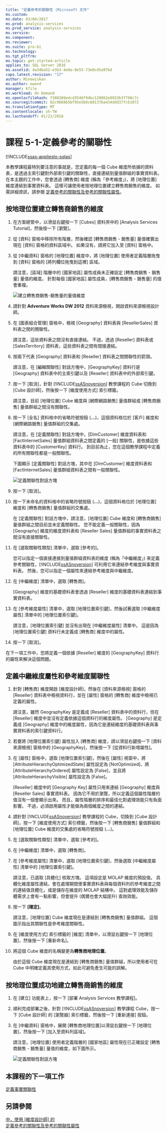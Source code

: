 ```yaml
---
title: "定義參考的關聯性 |Microsoft 文件"
ms.custom: 
ms.date: 03/04/2017
ms.prod: analysis-services
ms.prod_service: analysis-services
ms.service: 
ms.component: 
ms.reviewer: 
ms.suite: pro-bi
ms.technology: 
ms.tgt_pltfrm: 
ms.topic: get-started-article
applies_to: SQL Server 2016
ms.assetid: 4a34ba52-e3b3-4e8a-8e55-73e0cd5a97bd
caps.latest.revision: "17"
author: Minewiskan
ms.author: owend
manager: kfile
ms.workload: On Demand
ms.openlocfilehash: f388389edcd3546f94bc120862e8933b3f790c7c
ms.sourcegitcommit: 82c9868b5bf95e5b0c68137ba434ddd37fc61072
ms.translationtype: MT
ms.contentlocale: zh-TW
ms.lasthandoff: 01/22/2018
---
```

# <a name="lesson-5-1---defining-a-referenced-relationship"></a>課程 5-1-定義參考的關聯性
[!INCLUDE[ssas-appliesto-sqlas](../includes/ssas-appliesto-sqlas.md)]

本教學課程最特別要注意的事就是，您定義的每一個 Cube 維度所依據的資料表，是透過主索引鍵對外部索引鍵的關聯性，直接連結到量值群組的事實資料表。 在本主題的工作中，您會透過 [轉售商] 維度 (稱為「參考維度」)，將 [地理位置] 維度連結到事實資料表。 這樣可讓使用者按地理位置建立轉售商銷售的維度。 如需詳細資訊，請參閱 [定義參考的關聯性及參考的關聯性屬性](../analysis-services/multidimensional-models/define-a-referenced-relationship-and-referenced-relationship-properties.md)。  
  
## <a name="dimensioning-reseller-sales-by-geography"></a>按地理位置建立轉售商銷售的維度  
  
1.  在方案總管中，以滑鼠右鍵按一下 [Cubes] 資料夾中的 [Analysis Services Tutorial]，然後按一下 [瀏覽]。  
  
2.  從 [資料] 窗格中移除所有階層，然後確認 [轉售商銷售 - 銷售量] 量值確實出現在 [資料] 窗格的資料區域中。 如果沒有，請將它加入至 [資料] 窗格中。  
  
3.  從 [中繼資料] 窗格的 [地理位置] 維度中，將 [地理位置] 使用者定義階層拖曳到 [資料] 窗格的 [將列欄位拖曳到這裡] 區域。  
  
    請注意，[區域] 階層中的 [國家地區] 屬性成員未正確設定 [轉售商銷售 - 銷售量] 量值的維度。 針對每個 [國家地區] 屬性成員，[轉售商銷售 - 銷售量] 的值會重複。  
  
    ![建立轉售商銷售-銷售量的量值維度](../analysis-services/media/l5-referencedrelationship-1.gif "建立維度 Reseller Sales-sales Amount 量值")  
  
4.  請針對 **Adventure Works DW 2012** 資料來源檢視，開啟資料來源檢視設計師。  
  
5.  在 [圖表組合管理] 窗格中，檢視 [Geography] 資料表與 [ResellerSales] 資料表之間的關聯性。  
  
    請注意，這些資料表之間沒有直接連結。 不過，透過 [Reseller] 資料表或 [SalesTerritory] 資料表，這些資料表之間有間接連結。  
  
6.  按兩下代表 [Geography] 資料表和 [Reseller] 資料表之間關聯性的箭頭。  
  
    請注意，在 [編輯關聯性] 對話方塊中，[GeographyKey] 資料行是 [Geography] 資料表中的主索引鍵以及 [Reseller] 資料表中的外部索引鍵。  
  
7.  按一下 [取消]，針對 [!INCLUDE[ssASnoversion](../includes/ssasnoversion-md.md)] 教學課程的 Cube 切換到 [Cube 設計師]，然後按一下 [維度使用方式] 索引標籤。  
  
    請注意，目前 [地理位置] Cube 維度與 [網際網路銷售] 量值群組或 [轉售商銷售] 量值群組之間沒有關聯性。  
  
8.  按一下 [全名] 資料格中的省略符號按鈕 (**…**)，這個資料格位於 [客戶] 維度和 [網際網路銷售] 量值群組的交集處。  
  
    請注意，在 [定義關聯性] 對話方塊中，[DimCustomer] 維度資料表和 [FactInternetSales] 量值群組資料表之間定義的 [一般] 關聯性，是依據這些資料表中的 [CustomerKey] 資料行。 到目前為止，您在這個教學課程中定義的所有關聯性都是一般關聯性。  
  
    下圖顯示 [定義關聯性] 對話方塊，其中在 [DimCustomer] 維度資料表和 [FactInternetSales] 量值群組資料表之間有一般關聯性。  
  
    ![定義關聯性對話方塊](../analysis-services/media/l5-referencedrelationship-4.gif "定義關聯性對話方塊")  
  
9. 按一下 [取消]。  
  
10. 按一下未命名的資料格中的省略符號按鈕 (**…**)，這個資料格位於 [地理位置] 維度和 [轉售商銷售] 量值群組的交集處。  
  
    在 [定義關聯性] 對話方塊中，請注意，[地理位置] Cube 維度和 [轉售商銷售] 量值群組之間目前並未定義關聯性。 您不能定義一般關聯性，因為 [Geography] 維度的維度資料表和 [Reseller Sales] 量值群組的事實資料表之間沒有直接關聯性。  
  
11. 在 [選取關聯性類型] 清單中，選取 [參考的]。  
  
    您可以指定一個直接連接到量值群組資料表的維度 (稱為「中繼維度」) 來定義參考關聯性，[!INCLUDE[ssASnoversion](../includes/ssasnoversion-md.md)] 可利用它來連結參考維度與事實資料表。 然後，您可以指定一個屬性來連結參考維度與中繼維度。  
  
12. 在 [中繼維度] 清單中，選取 [轉售商]。  
  
    [Geography] 維度的基礎資料表會透過 [Reseller] 維度的基礎資料表連結到事實資料表。  
  
13. 在 [參考維度屬性] 清單中，選取 [地理位置索引鍵]，然後試著選取 [中繼維度屬性] 清單中的 [地理位置索引鍵]。  
  
    請注意，[地理位置索引鍵] 並沒有出現在 [中繼維度屬性] 清單中。 這是因為 [地理位置索引鍵] 資料行未定義成 [轉售商] 維度中的屬性。  
  
14. 按一下 [取消]。  
  
在下一項工作中，您將定義一個依據 [Reseller] 維度的 [GeographyKey] 資料行的屬性來解決這個問題。  
  
## <a name="defining-the-intermediate-dimension-attribute-and-the-referenced-dimension-relationship"></a>定義中繼維度屬性和參考維度關聯性  
  
1.  針對 [轉售商] 維度開啟 [維度設計師]，然後在 [資料來源檢視] 窗格的 [Reseller] 資料表中檢視資料行，並在 [屬性] 窗格的 [轉售商] 維度中檢視已定義的屬性。  
  
    請注意，雖然 GeographyKey 是定義成 [Reseller] 資料表中的資料行，但在 [Reseller] 維度中並沒有定義依據這個資料行的維度屬性。 [Geography] 是定義成 [Geography] 維度中的維度屬性，因為它是連結維度的基礎資料表與事實資料表的索引鍵資料行。  
  
2.  若要將 [地理位置索引鍵] 屬性加入 [轉售商] 維度，請以滑鼠右鍵按一下 [資料來源檢視] 窗格中的 [GeographyKey]，然後按一下 [從資料行新增屬性]。  
  
3.  在 [屬性] 窗格中，選取 [地理位置索引鍵]，然後在 [屬性] 視窗中，將 [AttributeHierarchyOptimizedState] 屬性設定為 [NotOptimized]、將 [AttributeHierarchyOrdered] 屬性設定為 [False]，並且將 [AttributeHierarchyVisible] 屬性設定為 [False]。  
  
    [Reseller] 維度中的 [Geography Key] 屬性只用來連結 [Geography] 維度與 [Reseller Sales] 事實資料表。 因為它不用於瀏覽，所以定義這個屬性階層的值沒有一個會顯示出來。 而且，屬性階層的排序和最佳化對處理效能只有負面影響。 不過，必須啟用屬性才能做為兩個維度之間的連結。  
  
4.  請針對 [!INCLUDE[ssASnoversion](../includes/ssasnoversion-md.md)] 教學課程的 Cube，切換到 [Cube 設計師]，按一下 [維度使用方式] 索引標籤，然後按一下 [轉售商銷售] 量值群組和 [地理位置] Cube 維度的交集處的省略符號按鈕 (**…**)。  
  
5.  在 [選取關聯性類型] 清單中，選取 [參考的]。  
  
6.  在 [中繼維度] 清單中，選取 [轉售商]。  
  
7.  在 [參考維度屬性] 清單中，選取 [地理位置索引鍵]，然後選取 [中繼維度屬性] 清單中的 [地理位置索引鍵]。  
  
    請注意，已選取 [具體化] 核取方塊。 這項設定是 MOLAP 維度的預設值。 具體化維度屬性連結，會在處理期間使事實資料表與每個資料列的參考維度之間的連結值具體化，或是儲存在維度的 MOLAP 結構中。 這對處理效能及儲存體需求上會有一點影響，但會提升 (偶爾也會大幅提升) 查詢效能。  
  
8.  按一下 **[確定]**。  
  
    請注意，[地理位置] Cube 維度現在是連結到 [轉售商銷售] 量值群組。 這個圖示指出其關聯性是參考維度關聯性。  
  
9. 在 [維度使用方式] 索引標籤的 [維度] 清單中，以滑鼠右鍵按一下 [地理位置]，然後按一下 [重新命名]。  
  
10. 將這個 Cube 維度的名稱變更為**轉售商地理位置**。  
  
    由於這個 Cube 維度現在是連結到 [轉售商銷售] 量值群組，所以使用者可在 Cube 中明確定義其使用方式，如此可避免產生可能的誤解。  
  
## <a name="successfully-dimensioning-reseller-sales-by-geography"></a>按地理位置成功地建立轉售商銷售的維度  
  
1.  在 [建立] 功能表上，按一下 [部署 Analysis Services 教學課程]。  
  
2.  順利完成部署之後，針對 [!INCLUDE[ssASnoversion](../includes/ssasnoversion-md.md)] 教學課程 Cube，按一下 [Cube 設計師] 的 [瀏覽器] 索引標籤，然後按一下 [重新連接] 按鈕。  
  
3.  在 [中繼資料] 窗格中，展開 [轉售商地理位置]以滑鼠右鍵按一下 [地理位置]，然後按一下 [加入至資料列區域]。  
  
    請注意，[地理位置] 使用者定義階層的 [國家地區] 屬性現在已正確設定 [轉售商銷售 - 銷售量] 量值的維度，如下圖所示。  
  
    ![定義關聯性對話方塊](../analysis-services/media/l5-referencedrelationship-5.gif "定義關聯性對話方塊")  
  
## <a name="next-task-in-lesson"></a>本課程的下一項工作  
[定義事實關聯性](../analysis-services/lesson-5-2-defining-a-fact-relationship.md)  
  
## <a name="see-also"></a>另請參閱  
[中，使用 [維度設計師] 的](../analysis-services/multidimensional-models-olap-logical-dimension-objects/attribute-relationships.md)  
[定義參考的關聯性及參考的關聯性屬性](../analysis-services/multidimensional-models/define-a-referenced-relationship-and-referenced-relationship-properties.md)  
  
  
  
